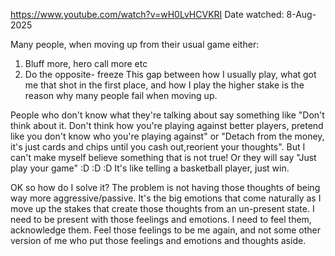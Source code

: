 https://www.youtube.com/watch?v=wH0LvHCVKRI
Date watched: 8-Aug-2025

Many people, when moving up from their usual game either:
1. Bluff more, hero call more etc
2. Do the opposite- freeze
This gap between how I usually play, what got me that shot in the first place, and how I play the higher stake is the reason why many people fail when moving up.

People who don't know what they're talking about say something like "Don't think about it. Don't think how you're playing against better players, pretend like you don't know who you're playing against" or "Detach from the money, it's just cards and chips until you cash out,reorient your thoughts". But I can't make myself believe something that is not true! Or they will say "Just play your game" :D :D :D It's like telling a basketball player, just win.

OK so how do I solve it?
The problem is not having those thoughts of being way more aggressive/passive.
It's the big emotions that come naturally as I move up the stakes that create those thoughts from an un-present state. I need to be present with those feelings and emotions. I need to feel them, acknowledge them. Feel those feelings to be me again, and not some other version of me who put those feelings and emotions and thoughts aside.